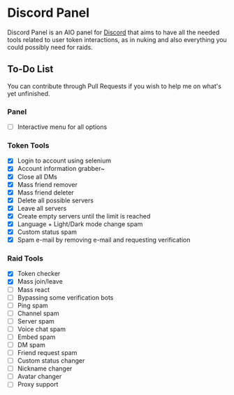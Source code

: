 # Discord Panel
 
Discord Panel is an AIO panel for [Discord](https://discord.com) that aims to have all the needed tools related to user token interactions, as in nuking and also everything you could possibly need for raids.

## To-Do List

You can contribute through Pull Requests if you wish to help me on what's yet unfinished.

### Panel

- [ ] Interactive menu for all options

### Token Tools
- [x] Login to account using selenium
- [x] Account information grabber~
- [x] Close all DMs
- [x] Mass friend remover
- [x] Mass friend deleter
- [x] Delete all possible servers
- [x] Leave all servers
- [x] Create empty servers until the limit is reached
- [x] Language + Light/Dark mode change spam
- [x] Custom status spam
- [x] Spam e-mail by removing e-mail and requesting verification

### Raid Tools

- [x] Token checker
- [x] Mass join/leave
- [ ] Mass react
- [ ] Bypassing some verification bots
- [ ] Ping spam
- [ ] Channel spam
- [ ] Server spam
- [ ] Voice chat spam
- [ ] Embed spam
- [ ] DM spam
- [ ] Friend request spam
- [ ] Custom status changer
- [ ] Nickname changer
- [ ] Avatar changer
- [ ] Proxy support
